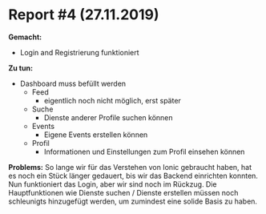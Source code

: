 # Report #4 (27.11.2019)

**Gemacht:**
* Login and Registrierung funktioniert

**Zu tun:**
* Dashboard muss befüllt werden
  * Feed
    * eigentlich noch nicht möglich, erst später
  * Suche
    * Dienste anderer Profile suchen können
  * Events
    * Eigene Events erstellen können
  * Profil
    * Informationen und Einstellungen zum Profil einsehen können

**Problems:**
So lange wir für das Verstehen von Ionic gebraucht haben, hat es noch ein Stück länger gedauert, bis wir das Backend einrichten konnten. Nun funktioniert das Login, aber wir sind noch im Rückzug. Die Hauptfunktionen wie Dienste suchen / Dienste erstellen müssen noch schleunigts hinzugefügt werden, um zumindest eine solide Basis zu haben.
